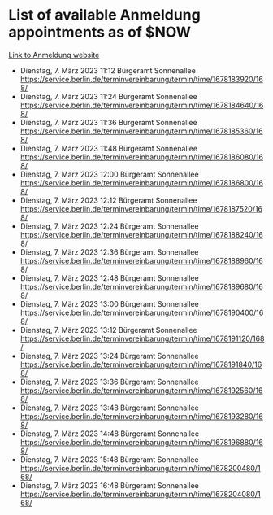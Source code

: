 # List of available Anmeldung appointments as of $NOW
[Link to Anmeldung website](https://service.berlin.de/terminvereinbarung/termin/tag.php?termin=1&anliegen[]=120686&dienstleisterlist=122210,122217,327316,122219,327312,122227,327314,122231,327346,122243,327348,122254,122252,329742,122260,329745,122262,329748,122271,327278,122273,327274,122277,327276,330436,122280,327294,122282,327290,122284,327292,122291,327270,122285,327266,122286,327264,122296,327268,150230,329760,122297,327286,122294,327284,122312,329763,122314,329775,122304,327330,122311,327334,122309,327332,317869,122281,327352,122279,329772,122283,122276,327324,122274,327326,122267,329766,122246,327318,122251,327320,122257,327322,122208,327298,122226,327300&herkunft=http%3A%2F%2Fservice.berlin.de%2Fdienstleistung%2F120686%2F)
- Dienstag, 7. März 2023 11:12 Bürgeramt Sonnenallee https://service.berlin.de/terminvereinbarung/termin/time/1678183920/168/
- Dienstag, 7. März 2023 11:24 Bürgeramt Sonnenallee https://service.berlin.de/terminvereinbarung/termin/time/1678184640/168/
- Dienstag, 7. März 2023 11:36 Bürgeramt Sonnenallee https://service.berlin.de/terminvereinbarung/termin/time/1678185360/168/
- Dienstag, 7. März 2023 11:48 Bürgeramt Sonnenallee https://service.berlin.de/terminvereinbarung/termin/time/1678186080/168/
- Dienstag, 7. März 2023 12:00 Bürgeramt Sonnenallee https://service.berlin.de/terminvereinbarung/termin/time/1678186800/168/
- Dienstag, 7. März 2023 12:12 Bürgeramt Sonnenallee https://service.berlin.de/terminvereinbarung/termin/time/1678187520/168/
- Dienstag, 7. März 2023 12:24 Bürgeramt Sonnenallee https://service.berlin.de/terminvereinbarung/termin/time/1678188240/168/
- Dienstag, 7. März 2023 12:36 Bürgeramt Sonnenallee https://service.berlin.de/terminvereinbarung/termin/time/1678188960/168/
- Dienstag, 7. März 2023 12:48 Bürgeramt Sonnenallee https://service.berlin.de/terminvereinbarung/termin/time/1678189680/168/
- Dienstag, 7. März 2023 13:00 Bürgeramt Sonnenallee https://service.berlin.de/terminvereinbarung/termin/time/1678190400/168/
- Dienstag, 7. März 2023 13:12 Bürgeramt Sonnenallee https://service.berlin.de/terminvereinbarung/termin/time/1678191120/168/
- Dienstag, 7. März 2023 13:24 Bürgeramt Sonnenallee https://service.berlin.de/terminvereinbarung/termin/time/1678191840/168/
- Dienstag, 7. März 2023 13:36 Bürgeramt Sonnenallee https://service.berlin.de/terminvereinbarung/termin/time/1678192560/168/
- Dienstag, 7. März 2023 13:48 Bürgeramt Sonnenallee https://service.berlin.de/terminvereinbarung/termin/time/1678193280/168/
- Dienstag, 7. März 2023 14:48 Bürgeramt Sonnenallee https://service.berlin.de/terminvereinbarung/termin/time/1678196880/168/
- Dienstag, 7. März 2023 15:48 Bürgeramt Sonnenallee https://service.berlin.de/terminvereinbarung/termin/time/1678200480/168/
- Dienstag, 7. März 2023 16:48 Bürgeramt Sonnenallee https://service.berlin.de/terminvereinbarung/termin/time/1678204080/168/
